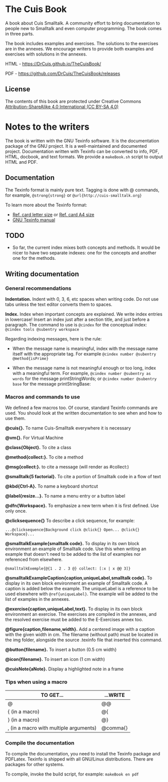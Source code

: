 # The Cuis Book
A book about Cuis Smalltalk. A community effort to bring documentation
to people new to Smalltalk and even computer programming. The book
comes in three parts.

The book includes examples and exercises. The solutions to the
exercises are in the annexes. We encourage writers to provide both
examples and exercises with solutions in the annexes.

HTML - https://DrCuis.github.io/TheCuisBook/

PDF - https://github.com/DrCuis/TheCuisBook/releases


## License 

The contents of this book are protected under Creative Commons
[Attribution-ShareAlike 4.0 International (CC BY-SA 4.0)](https://creativecommons.org/licenses/by-sa/4.0/)

# Notes to the writers
The book is written with the GNU Texinfo software. It is the
documentation package of the GNU project. It is a well-maintained and
documented project. Documentation written with Texinfo can be converted
to info, PDF, HTML, docbook, and text formats. We provide a `makeBook.sh`
script to output HTML and PDF.

## Documentation
The Texinfo format is mainly pure text. Tagging is done with @
commands, for example, `@strong{strong}` or
`@url{http://cuis-smalltalk.org}`

To learn more about the Texinfo format:
  * [Ref. card letter size](http://git.savannah.gnu.org/cgit/texinfo.git/plain/doc/refcard/txirefcard.pdf) or [Ref. card A4 size](http://git.savannah.gnu.org/cgit/texinfo.git/plain/doc/refcard/txirefcard-a4.pdf)
  * [GNU Texinfo manual](https://www.gnu.org/software/texinfo/manual/texinfo/)


## TODO

* So far, the current index mixes both concepts and methods.  It would
be nicer to have two separate indexes: one for the concepts and
another one for the methods.

## Writing documentation

### General recommendations
**Indentation.** Indent with 0, 3, 6, etc spaces when writing code. Do
not use tabs unless the text editor converts them to spaces.

**Index.** Index when important concepts are explained. We write index
entries in lowercase! Insert an index just after a section title, and just
before a paragraph. The command to use is `@cindex` for the conceptual
index: `@cindex tools @subentry workspace`

Regarding indexing messages, here is the rule:

  * When the message name is meaningful, index with the message name
    itself with the appropriate tag. For example `@cindex number
    @subentry @method{isPrime}`
    
  * When the message name is not meaningful enough or too long,
    index with a meaningful term. For example, `@cindex number @subentry as
    words` for the message printStringWords; or `@cindex number @subentry base`
    for the message printStringBase:

### Macros and commands to use
We defined a few macros too. Of course, standard Texinfo commands are
used. You should look at the written documentation to see when and how
to use them.

**@cuis{}.** To name Cuis-Smalltalk everywhere it is necessary

**@vm{}.** For Virtual Machine

**@class{Object}.** To cite a class

**@method{collect:}.** To cite a method

**@msg{collect:}.** to cite a message (will render as #collect:)

**@smalltalk{5 factorial}.** To cite a portion of Smalltalk code in a
flow of text

**@kbd{Ctrl-A}.** To name a keyboard shortcut

**@label{resize...}.** To name a menu entry or a button label

**@dfn{Workspace}.** To emphasize a new term when it is first
defined. Use only once.

**@clicksequence{}** To describe a click sequence, for example:

`...@clicksequence{Background click @click{} Open... @click{}
Workspace}...`

**@smalltalkExample{smalltalk code}.** To display in its own block
environment an example of Smalltalk code. Use this when writing an
example that doesn't need to be added to the list of examples nor
referenced from elsewhere.

`@smalltalkExemple{@{1 . 2 . 3 @} collect: [:x |
   x @@ 3]}`

**@smalltalkExampleCaption{caption,uniqueLabel,smalltalk code}.** To
display in its own block environment an example of Smalltalk code. A
caption is added below the example. The uniqueLabel is a reference to
be used elsewhere with `@ref{uniqueLabel}`. The example will be added to
the list of examples in the annexes.

**@exercise{caption,uniqueLabel,text}.** To display in its own block
environment an exercise. The exercises are compiled in the annexes, and
the resolved exercise must be added to the E-Exercises annex too.

**@figure{caption,filename,width}.** Add a centered image with a
caption with the given width in cm. The filename (without path) must
be located in the img folder, alongside the source .texinfo file that
inserted this command.

**@button{filename}.** To insert a button (0.5 cm width}

**@icon{filename}.** To insert an icon (1 cm width)

**@cuisNote{aNote}.** Display a highlighted note in a frame

### Tips when using a macro
TO GET... | ...WRITE
----------|----------
@ | @@
{ (in a macro) | @{
} (in a macro) | @}
, (in a macro with multiple arguments) | @comma{}


### Compile the documentation
To compile the documentation, you need to install the Texinfo package
and PDFLatex. Texinfo is shipped with all GNU/Linux
distributions. There are packages for other systems.

To compile, invoke the build script, for example: `makeBook en pdf`
